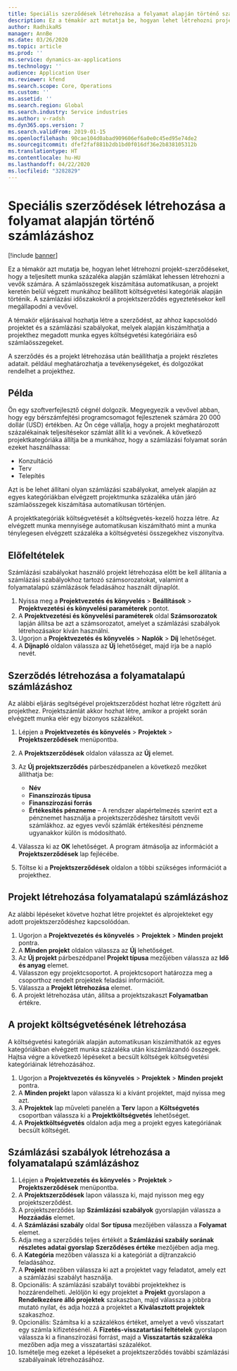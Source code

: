 ```yaml
---
title: Speciális szerződések létrehozása a folyamat alapján történő számlázáshoz
description: Ez a témakör azt mutatja be, hogyan lehet létrehozni projekt-szerződéseket, hogy a teljesített munka százaléka alapján számlákat lehessen generálni a vevők számára.
author: RadhikaRS
manager: AnnBe
ms.date: 03/26/2020
ms.topic: article
ms.prod: ''
ms.service: dynamics-ax-applications
ms.technology: ''
audience: Application User
ms.reviewer: kfend
ms.search.scope: Core, Operations
ms.custom: ''
ms.assetid: ''
ms.search.region: Global
ms.search.industry: Service industries
ms.author: v-radsh
ms.dyn365.ops.version: 7
ms.search.validFrom: 2019-01-15
ms.openlocfilehash: 90cae104d0abad909606ef6a0e0c45ed95e74de2
ms.sourcegitcommit: dfef2faf881b2db1bd0f016df36e2b838105312b
ms.translationtype: HT
ms.contentlocale: hu-HU
ms.lasthandoff: 04/22/2020
ms.locfileid: "3282829"
---
```

# <a name="create-advanced-contracts-for-billing-based-on-progress"></a>Speciális szerződések létrehozása a folyamat alapján történő számlázáshoz
[!include [banner](../includes/banner.md)]

Ez a témakör azt mutatja be, hogyan lehet létrehozni projekt-szerződéseket, hogy a teljesített munka százaléka alapján számlákat lehessen létrehozni a vevők számára. A számlaösszegek kiszámítása automatikusan, a projekt keretén belül végzett munkához beállított költségvetési kategóriák alapján történik. A számlázási időszakokról a projektszerződés egyeztetésekor kell megállapodni a vevővel.

A témakör eljárásaival hozhatja létre a szerződést, az ahhoz kapcsolódó projektet és a számlázási szabályokat, melyek alapján kiszámíthatja a projekthez megadott munka egyes költségvetési kategóriáira eső számlaösszegeket.

A szerződés és a projekt létrehozása után beállíthatja a projekt részletes adatait. például meghatározhatja a tevékenységeket, és dolgozókat rendelhet a projekthez.

## <a name="example"></a>Példa

Ön egy szoftverfejlesztő cégnél dolgozik. Megyegyezik a vevővel abban, hogy egy bérszámfejtési programcsomagot fejlesztenek számára 20 000 dollár (USD) értékben. Az Ön cége vállalja, hogy a projekt meghatározott százalékainak teljesítésekor számlát állít ki a vevőnek. A következő projektkategóriáka állítja be a munkához, hogy a számlázási folyamat során ezeket használhassa:

- Konzultáció
- Terv
- Telepítés

Azt is be lehet állítani olyan számlázási szabályokat, amelyek alapján az egyes kategóriákban elvégzett projektmunka százaléka után járó számlaösszegek kiszámítása automatikusan történjen.

A projektkategóriák költségvetését a költségvetés-kezelő hozza létre. Az elvégzett munka mennyisége automatikusan kiszámítható mint a munka ténylegesen elvégzett százaléka a költségvetési összegekhez viszonyítva.

## <a name="prerequisites"></a>Előfeltételek

Számlázási szabályokat használó projekt létrehozása előtt be kell állítania a számlázási szabályokhoz tartozó számsorozatokat, valamint a folyamatalapú számlázások feladásához használt díjnaplót.

1. Nyissa meg a **Projektvezetés és könyvelés** \> **Beállítások** \> **Projektvezetési és könyvelési paraméterek** pontot.
2. A **Projektvezetési és könyvelési paraméterek** oldal **Számsorozatok** lapján állítsa be azt a számsorozatot, amelyet a számlázási szabályok létrehozásakor kíván használni.
3. Ugorjon a **Projektvezetés és könyvelés** \> **Naplók** \> **Díj** lehetőséget.
4. A **Díjnapló** oldalon válassza az **Új** lehetőséget, majd írja be a napló nevét.

## <a name="create-a-contract-for-progress-billings"></a>Szerződés létrehozása a folyamatalapú számlázáshoz

Az alábbi eljárás segítségével projektszerződést hozhat létre rögzített árú projekthez. Projektszámlát akkor hozhat létre, amikor a projekt során elvégzett munka elér egy bizonyos százalékot.

1. Lépjen a **Projektvezetés és könyvelés** \> **Projektek** \> **Projektszerződések** menüpontba.
2. A **Projektszerződések** oldalon válassza az **Új** elemet.
3. Az **Új projektszerződés** párbeszédpanelen a következő mezőket állíthatja be:

    - **Név**
    - **Finanszírozás típusa**
    - **Finanszírozási forrás**
    - **Értékesítés pénzneme** – A rendszer alapértelmezés szerint ezt a pénznemet használja a projektszerződéshez társított vevői számlákhoz. az egyes vevői számlák értékesítési pénzneme ugyanakkor külön is módosítható.

4. Válassza ki az **OK** lehetőséget. A program átmásolja az információt a **Projektszerződések** lap fejlécébe.
5. Töltse ki a **Projektszerződések** oldalon a többi szükséges információt a projekthez.

## <a name="create-a-project-for-progress-billings"></a>Projekt létrehozása folyamatalapú számlázáshoz

Az alábbi lépéseket követve hozhat létre projektet és alprojekteket egy adott projektszerződéshez kapcsolódóan.

1. Ugorjon a **Projektvezetés és könyvelés** \> **Projektek** \> **Minden projekt** pontra.
2. A **Minden projekt** oldalon válassza az **Új** lehetőséget.
3. Az **Új projekt** párbeszédpanel **Projekt típusa** mezőjében válassza az **Idő és anyag** elemet.
4. Válasszon egy projektcsoportot. A projektcsoport határozza meg a csoporthoz rendelt projektek feladási információit.
5. Válassza a **Projekt létrehozása** elemet.
6. A projekt létrehozása után, állítsa a projektszakaszt **Folyamatban** értékre.

## <a name="create-a-budget-for-a-project"></a>A projekt költségvetésének létrehozása

A költségvetési kategóriák alapján automatikusan kiszámíthatók az egyes kategóriákban elvégzett munka százaléka után kiszámlázandó összegek. Hajtsa végre a következő lépéseket a becsült költségek költségvetési kategóriáinak létrehozásához.

1. Ugorjon a **Projektvezetés és könyvelés** \> **Projektek** \> **Minden projekt** pontra.
2. A **Minden projekt** lapon válassza ki a kívánt projektet, majd nyissa meg azt.
3. A **Projektek** lap műveleti panelén a **Terv** lapon a **Költségvetés** csoportban válassza ki a **Projektköltségvetés** lehetőséget.
4. A **Projektköltségvetés** oldalon adja meg a projekt egyes kategóriának becsült költségét.

## <a name="create-billing-rules-for-progress-billings"></a>Számlázási szabályok létrehozása a folyamatalapú számlázáshoz

1. Lépjen a **Projektvezetés és könyvelés** \> **Projektek** \> **Projektszerződések** menüpontba.
2. A **Projektszerződések** lapon válassza ki, majd nyisson meg egy projektszerződést.
3. A projektszerződés lap **Számlázási szabályok** gyorslapján válassza a **Hozzáadás** elemet.
4. A **Számlázási szabály** oldal **Sor típusa** mezőjében válassza a **Folyamat** elemet.
5. Adja meg a szerződés teljes értékét a **Számlázási szabály sorának részletes adatai gyorslap** **Szerződéses értéke** mezőjében adja meg.
6. A **Kategória** mezőben válassza ki a kategóriát a díjtranzakció feladásához.
7. A **Projekt** mezőben válassza ki azt a projektet vagy feladatot, amely ezt a számlázási szabályt használja.
8. Opcionális: A számlázási szabályt további projektekhez is hozzárendelheti. Jelöljön ki egy projektet a **Projekt** gyorslapon a **Rendelkezésre álló projektek** szakaszban, majd válassza a jobbra mutató nyilat, és adja hozzá a projektet a **Kiválasztott projektek** szakaszhoz.
9. Opcionális: Számítsa ki a százalékos értéket, amelyet a vevő visszatart egy számla kifizetésénél. A **Fizetés-visszatartási feltételek** gyorslapon válassza ki a finanszírozási forrást, majd a **Visszatartás százaléka** mezőben adja meg a visszatartási százalékot.
10. Ismételje meg ezeket a lépéseket a projektszerződés további számlázási szabályainak létrehozásához.
